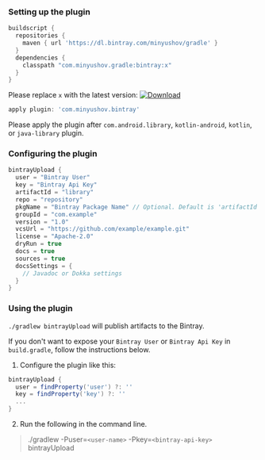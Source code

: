 ### Setting up the plugin
```groovy
buildscript {
  repositories {
    maven { url 'https://dl.bintray.com/minyushov/gradle' }
  }
  dependencies {
    classpath "com.minyushov.gradle:bintray:x"
  }
}
```
Please replace `x` with the latest version: [![Download](https://api.bintray.com/packages/minyushov/gradle/bintray/images/download.svg)](https://bintray.com/minyushov/gradle/bintray/_latestVersion)

```groovy
apply plugin: 'com.minyushov.bintray'
```
Please apply the plugin after `com.android.library`, `kotlin-android`, `kotlin`, or `java-library` plugin. 

### Configuring the plugin
```groovy
bintrayUpload {
  user = "Bintray User"
  key = "Bintray Api Key"
  artifactId = "library"
  repo = "repository"
  pkgName = "Bintray Package Name" // Optional. Default is 'artifactId'
  groupId = "com.example"
  version = "1.0"
  vcsUrl = "https://github.com/example/example.git"
  license = "Apache-2.0"
  dryRun = true
  docs = true
  sources = true
  docsSettings = {
    // Javadoc or Dokka settings
  }
}
```

### Using the plugin
`./gradlew bintrayUpload` will publish artifacts to the Bintray.

If you don't want to expose your `Bintray User` or `Bintray Api Key` in `build.gradle`, follow the instructions below.

1. Configure the plugin like this:
```groovy
bintrayUpload {
  user = findProperty('user') ?: ''
  key = findProperty('key') ?: ''
  ...
}
```

2. Run the following in the command line.
> ./gradlew -Puser=`<user-name>` -Pkey=`<bintray-api-key>` bintrayUpload
